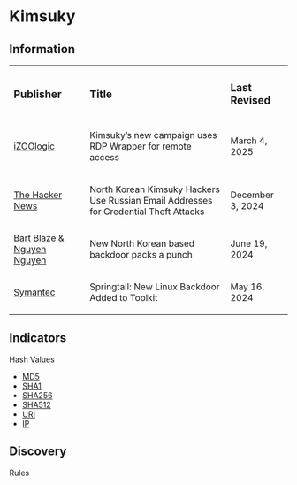 
# Kimsuky

## Information
<table>
  <tr>
    <td>
      <h3>Publisher</h3>
    </td>
    <td>
      <h3>Title</h3>
    </td>
    <td>
      <h3>Last Revised</h3>
    </td>
  </tr>
  <tr>
    <td>
      <a href="https://izoologic.com/hacking/kimsukys-new-campaign-uses-rdp-wrapper-for-remote-access/">iZOOlogic</a>
    </td>
    <td>
      <p>Kimsuky’s new campaign uses RDP Wrapper for remote access</p>
    </td>
    <td>
      <p>March 4, 2025</p>
    </td>
  </tr>
  <tr>
    <td>
      <a href="https://thehackernews.com/2024/12/north-korean-kimsuky-hackers-use.html">The Hacker News</a>
    </td>
    <td>
      <p>North Korean Kimsuky Hackers Use Russian Email Addresses for Credential Theft Attacks</p>
    </td>
    <td>
      <p>December 3, 2024</p>
    </td>
  </tr>
  <tr>
    <td>
      <a href="https://cyberarmor.tech/wp-content/uploads/2024/06/New-North-Korean-based-backdoor-packs-a-punch.pdf">Bart Blaze & Nguyen Nguyen</a>
    </td>
    <td>
      <p>New North Korean based backdoor packs a punch</p>
    </td>
    <td>
      <p>June 19, 2024</p>
    </td>
  </tr>
  <tr>
    <td>
      <a href="https://symantec-enterprise-blogs.security.com/threat-intelligence/springtail-kimsuky-backdoor-espionage">Symantec</a>
    </td>
    <td>
      <p>Springtail: New Linux Backdoor Added to Toolkit</p>
    </td>
    <td>
      <p>May 16, 2024</p>
    </td>
  </tr>
</table>

## Indicators
Hash Values
- <a href="https://github.com/PudgyDragon/IOCs/blob/main/All/Kimsuky/samples.md5">MD5</a>
- <a href="https://github.com/PudgyDragon/IOCs/blob/main/All/Kimsuky/samples.sha1">SHA1</a>
- <a href="https://github.com/PudgyDragon/IOCs/blob/main/All/Kimsuky/samples.sha256">SHA256</a>
- <a href="https://github.com/PudgyDragon/IOCs/blob/main/All/Kimsuky/samples.sha512">SHA512</a>
- <a href="https://github.com/PudgyDragon/IOCs/blob/main/All/Kimsuky/uri.txt">URI</a>
- <a href="https://github.com/PudgyDragon/IOCs/blob/main/All/Kimsuky/IPv4.txt">IP</a>

## Discovery
Rules

